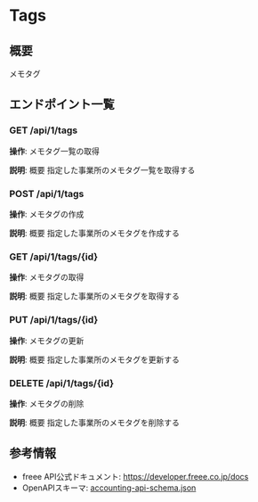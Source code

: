 # Tags

## 概要

メモタグ

## エンドポイント一覧

### GET /api/1/tags

**操作**: メモタグ一覧の取得

**説明**: 概要 指定した事業所のメモタグ一覧を取得する

### POST /api/1/tags

**操作**: メモタグの作成

**説明**: 概要 指定した事業所のメモタグを作成する

### GET /api/1/tags/{id}

**操作**: メモタグの取得

**説明**: 概要 指定した事業所のメモタグを取得する

### PUT /api/1/tags/{id}

**操作**: メモタグの更新

**説明**: 概要 指定した事業所のメモタグを更新する

### DELETE /api/1/tags/{id}

**操作**: メモタグの削除

**説明**: 概要 指定した事業所のメモタグを削除する



## 参考情報

- freee API公式ドキュメント: https://developer.freee.co.jp/docs
- OpenAPIスキーマ: [accounting-api-schema.json](../../openapi/accounting-api-schema.json)
